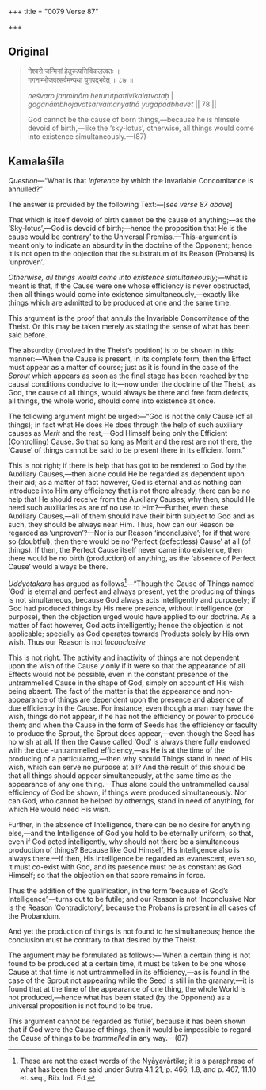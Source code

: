 +++
title = "0079 Verse 87"

+++
## Original 
>
> नेश्वरो जन्मिनां हेतुरुत्पत्तिविकलत्वतः ।  
> गगनाम्भोजवत्सर्वमन्यथा युगपद्भवेत् ॥ ८७ ॥ 
>
> *neśvaro janmināṃ heturutpattivikalatvataḥ* \|  
> *gaganāmbhojavatsarvamanyathā yugapadbhavet* \|\| 78 \|\| 
>
> God cannot be the cause of born things,—because he is hlmsele devoid of birth,—like the ‘sky-lotus’, otherwise, all things would come into existence simultaneously.—(87)



## Kamalaśīla

*Question*—“What is that *Inference* by which the Invariable Concomitance is annulled?”

The answer is provided by the following Text:—[*see verse 87 above*]

That which is itself devoid of birth cannot be the cause of anything;—as the ‘Sky-lotus’,—God is devoid of birth;—hence the proposition that He is the cause would be contrary’ to the Universal Premiss.—This-argument is meant only to indicate an absurdity in the doctrine of the Opponent; hence it is not open to the objection that the substratum of its Reason (Probans) is ‘unproven’.

*Otherwise, all things would come into existence simultaneously*;—what is meant is that, if the Cause were one whose efficiency is never obstructed, then all things would come into existence simultaneously,—exactly like things which are admitted to be produced at one and the same time.

This argument is the proof that annuls the Invariable Concomitance of the Theist. Or this may be taken merely as stating the sense of what has been said before.

The absurdity (involved in the Theist’s position) is to be shown in this manner:—When the Cause is present, in its complete form, then the Effect must appear as a matter of course; just as it is found in the case of the *Sprout* which appears as soon as the final stage has been reached by the causal conditions conducive to it;—now under the doctrine of the Theist, as God, the cause of all things, would always be there and free from defects, all things, the whole world, should come into existence at once.

The following argument might be urged:—“God is not the only Cause (of all things); in fact what He does He does through the help of such auxiliary causes as *Merit* and the rest,—God Himself being only the Efficient (Controlling) Cause. So that so long as Merit and the rest are not there, the ‘Cause’ of things cannot be said to be present there in its efficient form.”

This is not right; if there is help that has got to be rendered to God by the Auxiliary Causes,—then alone could He be regarded as dependent upon their aid; as a matter of fact however, God is eternal and as nothing can introduce into Him any efficiency that is not there already, there can be no help that He should receive from the Auxiliary Causes; why then, should He need such auxiliaries as are of no use to Him?—Further, even these Auxiliary Causes,—all of them should have their birth subject to God and as such, they should be always near Him. Thus, how can our Reason be regarded as ‘unproven’?—Nor is our Reason ‘inconclusive’; for if that were so (doubtful), then there would be no ‘Perfect (defectless) Cause’ at all (of things). If then, the Perfect Cause itself never came into existence, then there would be no birth (production) of anything, as the ‘absence of Perfect Cause’ would always be there.

*Uddyotakara* has argued as follows[^1]—“Though the Cause of Things named ‘God’ is eternal and perfect and always present, yet the producing of things is not simultaneous, because God always acts intelligently and purposely; if God had produced things by His mere presence, without intelligence (or purpose), then the objection urged would have applied to our doctrine. As a matter of fact however, God acts intelligently; hence the objection is not applicable; specially as God operates towards Products solely by His own wish. Thus our Reason is not *Inconclusive*

[^1]:  These are not the exact words of the Nyāyavārtika; it is a paraphrase of what has been there said under Sutra 4.1.21, p. 466, 1.8, and p. 467, 11.10 et. seq., Bib. Ind. Ed.

This is not right. The activity and inactivity of things are not dependent upon the wish of the Cause *y* only if it were so that the appearance of all Effects would not be possible, even in the constant presence of the untrammelled Cause in the shape of God, simply on account of His wish being absent. The fact of the matter is that the appearance and non-appearance of things are dependent upon the presence and absence of due efficiency in the Cause. For instance, even though a man may have the wish, things do not appear, if he has not the efficiency or power to produce them; and when the Cause in the form of Seeds has the efficiency or faculty to produce the Sprout, the Sprout does appear,—even though the Seed has no wish at all. If then the Cause called ‘God’ is always there fully endowed with the due -untrammelled efficiency,—as He is at the time of the producing of a particularng,—then why should Things stand in need of His wish, which can serve no purpose at all? And the result of this should be that all things should appear simultaneously, at the same time as the appearance of any one thing.—Thus alone could the untrammelled causal efficiency of God be shown, if things were produced simultaneously. Nor can God, who cannot be helped by otherngs, stand in need of anything, for which He would need His wish.

Further, in the absence of Intelligence, there can be no desire for anything else,—and the Intelligence of God you hold to be eternally uniform; so that, even if God acted intelligently, why should not there be a simultaneous production of things? Because like God Himself, His Intelligence also is always there.—If then, His Intelligence be regarded as evanescent, even so, it must co-exist with God, and its presence must be as constant as God Himself; so that the objection on that score remains in force.

Thus the addition of the qualification, in the form ‘because of God’s Intelligence’,—turns out to be futile; and our Reason is not ‘Inconclusive Nor is the Reason ‘Contradictory’, because the Probans is present in all cases of the Probandum.

And yet the production of things is not found to he simultaneous; hence the conclusion must be contrary to that desired by the Theist.

The argument may be formulated as follows:—‘When a certain thing is not found to be produced at a certain time, it must be taken to be one whose Cause at that time is not untrammelled in its efficiency,—as is found in the case of the Sprout not appearing while the Seed is still in the granary;—it is found that at the time of the appearance of one thing, the whole World is not produced,—hence what has been stated (by the Opponent) as a universal proposition is not found to be true.

This argument cannot be regarded as ‘futile’, because it has been shown that if God were the Cause of things, then it would be impossible to regard the Cause of things to be *trammelled* in any way.—(87)



